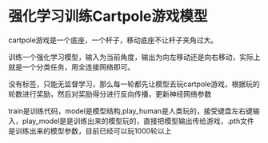# 强化学习训练Cartpole游戏模型

cartpole游戏是一个底座，一个杆子，移动底座不让杆子夹角过大。

训练一个强化学习模型，输入为当前角度，输出为向左移动还是向右移动，实际上就是一个分类任务，用全连接网络即可。

没有标签，只能无监督学习，那么每一轮都先让模型去玩cartpole游戏，根据玩的轮数进行奖励，然后对奖励得分进行反向传播，更新神经网络参数

train是训练代码，model是模型结构,play_human是人类玩的，接受键盘左右键输入，play_model是是训练出来的模型玩的，直接把模型输出传给游戏，.pth文件是训练出来的模型参数，目前已经可以玩1000轮以上
